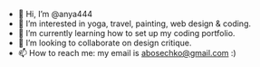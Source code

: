 - 👋 Hi, I’m @anya444
- 👀 I’m interested in yoga, travel, painting, web design & coding.
- 🌱 I’m currently learning how to set up my coding portfolio.
- 💞️ I’m looking to collaborate on design critique. 
- 📫 How to reach me: my email is abosechko@gmail.com :)

<!---
anya444/anya444 is a ✨ special ✨ repository because its `README.md` (this file) appears on your GitHub profile.
You can click the Preview link to take a look at your changes.
--->
